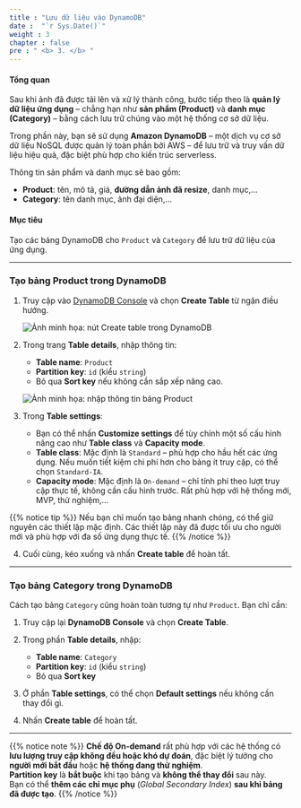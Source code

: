 ```yaml
---
title : "Lưu dữ liệu vào DynamoDB"
date :  "`r Sys.Date()`"
weight : 3
chapter : false
pre : " <b> 3. </b> "
---
```


#### Tổng quan

Sau khi ảnh đã được tải lên và xử lý thành công, bước tiếp theo là **quản lý dữ liệu ứng dụng** – chẳng hạn như **sản phẩm (Product)** và **danh mục (Category)** – bằng cách lưu trữ chúng vào một hệ thống cơ sở dữ liệu.

Trong phần này, bạn sẽ sử dụng **Amazon DynamoDB** – một dịch vụ cơ sở dữ liệu NoSQL được quản lý toàn phần bởi AWS – để lưu trữ và truy vấn dữ liệu hiệu quả, đặc biệt phù hợp cho kiến trúc serverless.

Thông tin sản phẩm và danh mục sẽ bao gồm:

- **Product**: tên, mô tả, giá, **đường dẫn ảnh đã resize**, danh mục,...
- **Category**: tên danh mục, ảnh đại diện,...

#### Mục tiêu

Tạo các bảng DynamoDB cho `Product` và `Category` để lưu trữ dữ liệu của ứng dụng.

---

### Tạo bảng Product trong DynamoDB

1. Truy cập vào [DynamoDB Console](https://console.aws.amazon.com/dynamodb/home) và chọn **Create Table** từ ngăn điều hướng.

   ![Ảnh minh họa: nút Create table trong DynamoDB](images/create-table-button.png)

2. Trong trang **Table details**, nhập thông tin:

   - **Table name**: `Product`
   - **Partition key**: `id` (kiểu `string`)
   - Bỏ qua **Sort key** nếu không cần sắp xếp nâng cao.

   ![Ảnh minh họa: nhập thông tin bảng Product](images/product-table-config.png)

3. Trong **Table settings**:

   - Bạn có thể nhấn **Customize settings** để tùy chỉnh một số cấu hình nâng cao như **Table class** và **Capacity mode**.
   - **Table class**: Mặc định là `Standard` – phù hợp cho hầu hết các ứng dụng. Nếu muốn tiết kiệm chi phí hơn cho bảng ít truy cập, có thể chọn `Standard-IA`.
   - **Capacity mode**: Mặc định là `On-demand` – chỉ tính phí theo lượt truy cập thực tế, không cần cấu hình trước. Rất phù hợp với hệ thống mới, MVP, thử nghiệm,...

{{% notice tip %}}
Nếu bạn chỉ muốn tạo bảng nhanh chóng, có thể giữ nguyên các thiết lập mặc định. Các thiết lập này đã được tối ưu cho người mới và phù hợp với đa số ứng dụng thực tế.
{{% /notice %}}

4. Cuối cùng, kéo xuống và nhấn **Create table** để hoàn tất.

---

### Tạo bảng Category trong DynamoDB

Cách tạo bảng `Category` cũng hoàn toàn tương tự như `Product`. Bạn chỉ cần:

1. Truy cập lại **DynamoDB Console** và chọn **Create Table**.

2. Trong phần **Table details**, nhập:
   - **Table name**: `Category`
   - **Partition key**: `id` (kiểu `string`)
   - Bỏ qua **Sort key**

3. Ở phần **Table settings**, có thể chọn **Default settings** nếu không cần thay đổi gì.

4. Nhấn **Create table** để hoàn tất.

---

{{% notice note %}}
**Chế độ On-demand** rất phù hợp với các hệ thống có **lưu lượng truy cập không đều hoặc khó dự đoán**, đặc biệt lý tưởng cho **người mới bắt đầu** hoặc **hệ thống đang thử nghiệm**.  
**Partition key** là **bắt buộc** khi tạo bảng và **không thể thay đổi** sau này.  
Bạn có thể **thêm các chỉ mục phụ** (*Global Secondary Index*) **sau khi bảng đã được tạo**.
{{% /notice %}}
